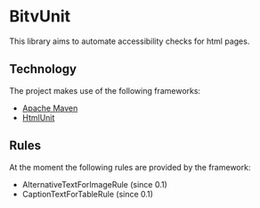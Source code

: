 BitvUnit
=============

This library aims to automate accessibility checks for html pages.

Technology
-------------

The project makes use of the following frameworks:

* [Apache Maven](http://maven.apache.org/)
* [HtmlUnit](http://htmlunit.sourceforge.net/)

Rules
-------------

At the moment the following rules are provided by the framework:

* AlternativeTextForImageRule (since 0.1)
* CaptionTextForTableRule (since 0.1)